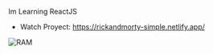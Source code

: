 Im Learning ReactJS

- Watch Proyect: https://rickandmorty-simple.netlify.app/

![RAM](https://user-images.githubusercontent.com/11033849/102822378-e7f29900-43a6-11eb-813b-9fccd4eeccdf.PNG)

